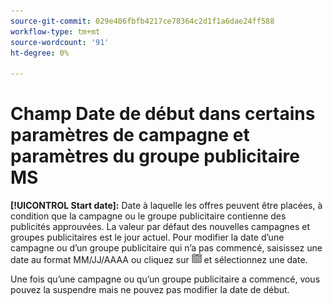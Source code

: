 ```yaml
---
source-git-commit: 029e406fbfb4217ce78364c2d1f1a6dae24ff588
workflow-type: tm+mt
source-wordcount: '91'
ht-degree: 0%

---
```

# Champ Date de début dans certains paramètres de campagne et paramètres du groupe publicitaire MS

**[!UICONTROL Start date]:** Date à laquelle les offres peuvent être placées, à condition que la campagne ou le groupe publicitaire contienne des publicités approuvées. La valeur par défaut des nouvelles campagnes et groupes publicitaires est le jour actuel. Pour modifier la date d’une campagne ou d’un groupe publicitaire qui n’a pas commencé, saisissez une date au format MM/JJ/AAAA ou cliquez sur ![Calendrier](/help/search-social-commerce/assets/calendar.png) et sélectionnez une date.

Une fois qu’une campagne ou qu’un groupe publicitaire a commencé, vous pouvez la suspendre mais ne pouvez pas modifier la date de début.
